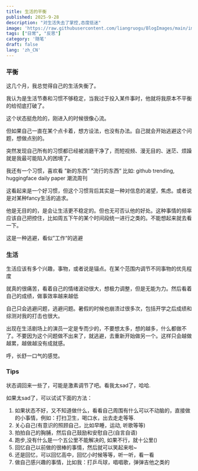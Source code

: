 ```yaml
---
title: 生活的平衡
published: 2025-9-28
description: "对生活失去了掌控,态度低迷"
image: 'https://raw.githubusercontent.com/liangruogu/BlogImages/main/img/%E3%80%90%E5%93%B2%E9%A3%8E%E5%A3%81%E7%BA%B8%E3%80%91%E5%9B%B4%E5%A2%99%E7%99%BD%E8%8A%B1-%E5%A4%9C%E7%A9%BA-%E6%99%A8%E6%9B%A6.png'
tags: ["日常", "反思"]
category: '随笔'
draft: false
lang: 'zh_CN'
---
```


### 平衡

这几个月，我总觉得自己的生活失衡了。

我认为是生活节奏和习惯不够稳定，当我过于投入某件事时，他就将我原本不平衡的给彻底打破了。

这个状态挺危险的，刚进入的时候很像心流。

但如果自己一直在某个点卡着，想方设法，也没有办法。自己就会开始逃避这个问题，想做点别的。

突然发现自己所有的习惯都已经被消磨干净了，而短视频、漫无目的、迷茫、烦躁就是我最可能陷入的困境了。

我还有一个习惯，喜欢看 ”新的东西“ ”流行的东西“ 比如: github trending, huggingface daily paper 潮流周刊

这看起来是一个好习惯，但这个习惯背后其实是一种对信息的渴望，焦虑。或者说是对某种fancy生活的追求。

他是无目的的，是会让生活更不稳定的。但也无可否认他的好处。这种事情的频率应该自己把控住，比如周五下午的某个时间段统一进行之类的。不能想起来就去看一下。

这是一种逃避，看似”工作“的逃避



### 生活

生活应该有多个兴趣，事物，或者说是锚点。在某个范围内调节不同事物的优先程度



就真的很痛苦，看着自己的情绪波动很大，想极力调整，但是无能为力。然后看着自己的成绩，做事效率越来越低

自己只会逃避问题，逃避问题。暑假的时候也崩溃过很多次，包括开学之后成绩和综测对我的打击也很大。



出现在生活剧场上的演员一定是专而少的，不要想太多，想的越多，什么都做不了。不要因为这个问题做不出来了，就逃避，去重新开始做另一个。这样只会越做越累，越做越没有成就感。



呼，长舒一口气的感觉。

### Tips
状态调回来一些了，可能是激素调节了吧。看我太sad了，哈哈.

如果太sad了，可以试试下面的方法：
1. 如果状态不好，又不知道做什么，看看自己周围有什么可以不动脑的，直接做的小事情，例如：打扫卫生，喝口水，出去走走等等.
2. 关心自己(有意识的照顾自己，比如早睡，运动, 听歌等等)
3. 拍拍自己的胸脯，然后自己鼓励和安慰自己(自言自语)
4. 跑步,没有什么是一个五公里不能解决的, 如果不行，就十公里()
5. 回忆自己以前做的很棒的事情，然后就可以笑起来啦~
6. 还是回忆，可以回忆高中，回忆小时候等等，听一听，看一看
7. 做自己感兴趣的事情，比如我：打乒乓球，唱唱歌，弹弹吉他之类的
